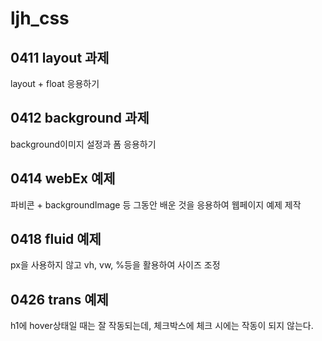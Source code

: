 # ljh_css

## 0411 layout 과제
layout + float 응용하기

## 0412 background 과제
background이미지 설정과 폼 응용하기

## 0414 webEx 예제
파비콘 + backgroundImage 등 그동안 배운 것을 응용하여 웹페이지 예제 제작

## 0418 fluid 예제
px을 사용하지 않고 vh, vw, %등을 활용하여 사이즈 조정

## 0426 trans 예제
h1에 hover상태일 때는 잘 작동되는데, 체크박스에 체크 시에는 작동이 되지 않는다.